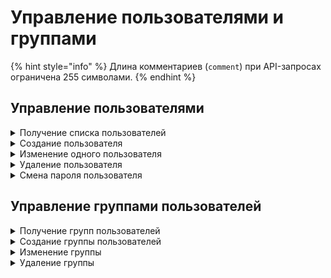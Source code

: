 # Управление пользователями и группами

{% hint style="info" %}
Длина комментариев (`comment`) при API-запросах ограничена 255 символами.
{% endhint %}

## Управление пользователями

<details>
<summary>Получение списка пользователей</summary>

```
GET /user_backend/users
```

**Ответ на успешный запрос:**

```json5
[
    {
        "id": "string",
        "name": "string",
        "login": "string",
        "parent_id": "string",
        "enabled": "boolean",
        "domain_type": "local" | "ad" | "ald" | "radius" | "device",
        "domain_name": "string",
        "ldap_guid": "string",
        "phone_number": "string",
        "comment": "string"
    },
    ...
]
```

* `id` - идентификатор пользователя;
* `name` - имя пользователя;
* `login` - логин пользователя;
* `parent_id` - идентификатор группы;
* `enabled` - соответствует опции **Запретить доступ**: `true` - включена, `false` - выключена;
* `domain_type` - тип пользователя:
    * `local` - локальный пользователь Ideco NGFW;
    * `ad` - пользователь, импортированный из Active Directory;
    * `ald` - пользователь, импортированный из  ALD Pro;
    * `radius` - пользователь RADIUS-сервера;
    * `device` - клиентское устройство, подключающееся через Ideco Client в режиме Device VPN.
* `domain_name` - имя домена, из которого импортирован пользователь;
* `ldap_guid` - идентификатор объекта AD;
* `phone_number` - номер телефона пользователя;
* `comment` - комментарий.

</details>

<details>
<summary>Создание пользователя</summary>

```
POST /user_backend/users
```

**Json-тело запроса:**

```json5
{
    "name": "string",
    "login": "string",
    "psw": "string",
    "parent_id": "string",
    "phone_number": "string" | null,
    "comment": "string"
}
```

* `name` - имя пользователя;
* `login` - логин пользователя;
* `psw` - пароль пользователя;
* `parent_id` - идентификатор группы;
* `phone_number` - номер телефона пользователя, не обязательно;
* `comment` - комментарий, может быть пустым.

**Ответ на успешный запрос:**

```json5
{
    "id": "integer"
}
```

* `id` - идентификатор добавленного пользователя.

Если пользователь с указанным логином или именем существует, то исключение с описанием ошибки.

</details>

<details>
<summary>Изменение одного пользователя</summary>

```
PUT /user_backend/users/<id пользователя>
```

**Json-тело запроса:**

```json5
{
    "name": "string",
    "login": "string",
    "parent_id": "string",
    "enabled": "boolean",
    "domain_type": "string",
    "domain_name": "string",
    "ldap_guid": "string",
    "phone_number": "string" | null,
    "comment": "string"
}
```

* `name` - имя пользователя;
* `login` - логин пользователя;
* `parent_id` - идентификатор группы;
* `enabled` - соответствует опции **Запретить доступ**: `true` - включена, `false` - выключена;
* `domain_type` - тип пользователя:
    * `local` - локальный пользователь Ideco NGFW;
    * `ad` - пользователь, импортированный из Active Directory;
    * `ald` - пользователь, импортированный из  ALD Pro;
    * `radius` - пользователь RADIUS-сервера;
    * `device` - клиентское устройство, подключающееся через Ideco Client в режиме Device VPN.
* `domain_name` - имя домена, из которого импортирован пользователь;
* `ldap_guid` - идентификатор объекта AD;
* `phone_number` - номер телефона пользователя;
* `comment` - комментарий, может быть пустым.

**Важно!** Для пользователя со значением `domain_type`: `radius` можно изменить только значения полей `enabled`, `comment` и `name`. Для пользователя со значением `domain_type`: `device` нельзя изменить никакие значения.

**Ответ на успешный запрос:** 200 OK

</details>

<details>
<summary>Удаление пользователя</summary>

```
DELETE /user_backend/users/<id пользователя>
```

**Ответ на успешный запрос:** 200 OK

</details>

<details>
<summary>Смена пароля пользователя</summary>

```
PUT /user_backend/change_password/<id пользователя>
```

**Json-тело запроса:**

```json5
{
    "password": "string"
}
```

* `password` - новый пароль пользователя, не может быть пустым.

**Ответ на успешный запрос:** 200 ОК

</details>

## Управление группами пользователей

<details>
<summary>Получение групп пользователей</summary>

```
GET /user_backend/groups
```

**Ответ на успешный запрос:**

```json5
[
    {
        "id": "string",
        "name": "string",
        "parent_id": "string",
        "domain_type": "string",
        "domain_name": "string",
        "ldap_guid": "string"
    }
]
```

* `id` - идентификатор группы;
* `name` - имя группы;
* `parent_id` - идентификатор родительской группы;
* `domain_type` - тип группы пользователей:
    * `local` - локальная группа Ideco NGFW;
    * `ad` - группа, импортированная из Active Directory;
    * `ald` - группа, импортированная из  ALD Pro;
    * `radius` - группа RADIUS-сервера;
    * `device` - группа Device VPN.
* `domain_name` - имя домена, из которого импортирована группа;
* `ldap_guid` - идентификатор объекта AD.

</details>

<details>
<summary>Создание группы пользователей</summary>

```
POST /user_backend/groups
```

**Json-тело запроса:**

```json5
{
    "name": "string",
    "parent_id": "string"
}
```

* `name` - имя группы;
* `parent_id` - идентификатор группы.

**Ответ на успешный запрос:**

```json5
{
    "id": "integer"
}
```

* `id` - идентификатор добавленной группы.

Если группа с указанным именем у указанного предка существует, то код ответа 542 c описанием ошибки.

</details>

<details>
<summary>Изменение группы</summary>

```
PUT /user_backend/groups/<id группы>
```

**Json-тело запроса:**

```json5
{
    "name": "string",
    "parent_id": "string",
    "domain_type": "string",
    "domain_name": "string",
    "ldap_guid": "string"
}
```

* `name` - имя группы;
* `parent_id` - идентификатор родительской группы;
* `domain_type` - тип группы пользователей:
    * `local` - локальная группа Ideco NGFW;
    * `ad` - группа, импортированная из Active Directory;
    * `ald` - группа, импортированная из  ALD Pro;
    * `radius` - группа RADIUS-сервера;
    * `device` - группа Device VPN.
* `domain_name` - имя домена, из которого импортирована группа;
* `ldap_guid` - идентификатор объекта AD.

**Ответ на успешный запрос:** 200 OK

</details>

<details>
<summary>Удаление группы</summary>

```
DELETE /user_backend/groups/<id группы>
```

**Ответ на успешный запрос:** 200 ОК

</details>